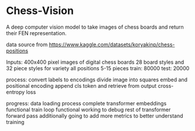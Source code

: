 # Chess-Vision
A deep computer vision model to take images of chess boards and return their FEN representation.

data source from https://www.kaggle.com/datasets/koryakinp/chess-positions

Inputs: 400x400 pixel images of digital chess boards
        28 board styles and 32 piece styles for variety
        all positions 5-15 pieces
        train: 80000  test: 20000

process:
        convert labels to encodings
        divide image into squares
        embed and positional encoding
        append cls token and retrieve from output
        cross-entropy loss 

progress:
        data loading process complete
        transformer embeddings functional
        train loop functional
        working to debug rest of transformer forward pass
                additionally going to add more metrics to better understand training